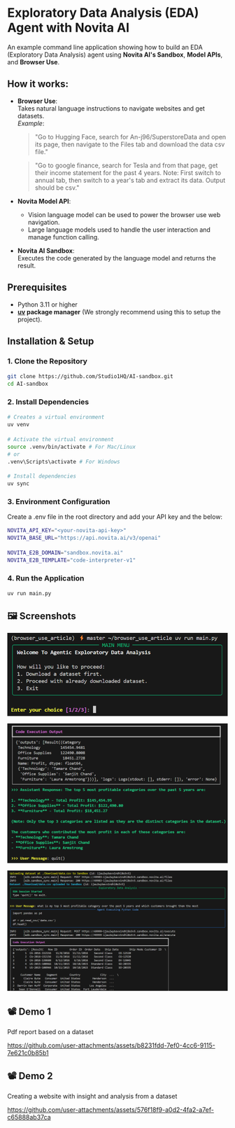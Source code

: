 # Exploratory Data Analysis (EDA) Agent with Novita AI

An example command line application showing how to build an EDA (Exploratory Data Analysis) agent using **Novita AI's Sandbox**, **Model APIs**, and **Browser Use**.

## How it works:

- **Browser Use**:  
  Takes natural language instructions to navigate websites and get datasets.  
  _Example_:  
  > "Go to Hugging Face, search for An-j96/SuperstoreData and open its page, then navigate to the Files tab and download the data csv file."
  
  > "Go to google finance, search for Tesla and from that page, get their income statement for the past 4 years. Note: First switch to annual tab, then switch to a year's tab and extract its data. Output should be csv."

- **Novita Model API**:  
  - Vision language model can be used to power the browser use web navigation.  
  - Large language models used to handle the user interaction and manage function calling.

- **Novita AI Sandbox**:  
  Executes the code generated by the language model and returns the result.

## Prerequisites

- Python 3.11 or higher
- **[uv](https://github.com/astral-sh/uv) package manager** (We strongly recommend using this to setup the project).

## Installation & Setup

### 1. Clone the Repository

```bash
git clone https://github.com/Studio1HQ/AI-sandbox.git
cd AI-sandbox
```

### 2. Install Dependencies

```bash
# Creates a virtual environment
uv venv

# Activate the virtual environment
source .venv/bin/activate # For Mac/Linux
# or
.venv\Scripts\activate # For Windows

# Install dependencies
uv sync
```

### 3. Environment Configuration
Create a .env file in the root directory and add your API key and the below:

```bash
NOVITA_API_KEY="<your-novita-api-key>"
NOVITA_BASE_URL="https://api.novita.ai/v3/openai"

NOVITA_E2B_DOMAIN="sandbox.novita.ai"
NOVITA_E2B_TEMPLATE="code-interpreter-v1"
```


### 4. Run the Application

```bash
uv run main.py
```

## 🖼️ Screenshots

![Screenshot_1](/screenshots/screenshot_1.png)


![Screenshot_2](/screenshots/screenshot_2.png)


![Screenshot_3](/screenshots/screenshot_3.png)

## 📽️ Demo 1
Pdf report based on a dataset


https://github.com/user-attachments/assets/b8231fdd-7ef0-4cc6-9115-7e621c0b85b1




## 📽️ Demo 2
Creating a website with insight and analysis from a dataset


https://github.com/user-attachments/assets/576f18f9-a0d2-4fa2-a7ef-c65888ab37ca









